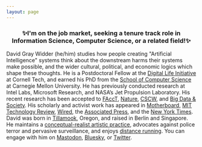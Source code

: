 ```yaml
---
layout: page
---
```


<h3> <p style="text-align: center;">
✨I'm on the job market, seeking a tenure track role in
   Information Science, Computer Science, or a related field!✨
 </p> </h3>

David Gray Widder (he/him) studies how people creating "Artificial Intelligence" systems think about the downstream harms their systems make possible, and the wider cultural, political, and economic logics which shape these thoughts. He is a Postdoctoral Fellow at the [Digital Life Initiative](https://www.dli.tech.cornell.edu) at Cornell Tech, and earned his PhD from the [School of Computer Science](https://www.cs.cmu.edu) at Carnegie Mellon University. He has previously conducted research at Intel Labs, Microsoft Research, and NASA’s Jet Propulsion Laboratory. His recent research has been accepted to [F](https://davidwidder.me/files/widder-ossdeepfakes-facct22.pdf)[A](https://davidwidder.me/power.pdf)[c](https://arxiv.org/abs/2402.08171)[cT](https://arxiv.org/abs/2402.08171), [Nature](https://www.nature.com/articles/s41586-024-08141-1), [CS](https://davidwidder.me/files/frluckaj-gender-cscw2023.pdf)[CW](https://arxiv.org/abs/2403.19049), and [Big Data & Society](https://journals.sagepub.com/doi/full/10.1177/20539517231177620). His scholarly and activist work has appeared in [Motherboard](https://www.vice.com/en/article/n7z5px/twitter-employees-on-visas-cant-just-quit), [MIT Technology Review](https://www.technologyreview.com/2023/04/03/1070665/cmu-university-privacy-battle-smart-building-sensors-mites/), [Wir](https://www.wired.com/story/dark-side-open-source-ai-image-generators/)[ed](https://www.wired.com/story/the-myth-of-open-source-ai/), the [Associated Press](https://apnews.com/article/ai-executive-order-biden-opensource-models-1c42092e55729d731d246440094f7fed),  and the [New York Times](https://www.nytimes.com/2024/04/20/business/dealbook/wnba-womens-basketball-money.html). David was born in [Tillamook](https://www.gotmilk.com), Oregon, and raised in Berlin and Singapore. He maintains a [conceptual-realist artistic practice](https://www.instagram.com/davidthewid/), advocates against police terror and pervasive surveillance, and enjoys [distance running](https://www.strava.com/athletes/25775072). You can engage with him on [Mastodon](https://hci.social/@davidthewid), [Bluesky](https://bsky.app/profile/davidthewid.bsky.social), or [Twitter](https://twitter.com/davidthewid).


<!-- David Gray Widder (he/him) studies how people creating "Artificial Intelligence" systems think about the downstream harms their systems make possible. He earned his PhD from the [School of Computer Science](https://www.cs.cmu.edu) at Carnegie Mellon University, and is an incoming Postdoctoral Fellow at the [Digital Life Initiative](https://www.dli.tech.cornell.edu) at Cornell Tech. He has previously conducted research at Intel Labs, Microsoft Research, and NASA's Jet Propulsion Laboratory. He was born in Tillamook, Oregon and raised in Berlin and Singapore. 
He maintains a [conceptual-realist artistic practice](https://www.instagram.com/davidthewid/), advocates against police terror and pervasive surveillance, and enjoys [distance running](https://www.strava.com/athletes/25775072). -->

<!-- advised by [Laura Dabbish](http://www.lauradabbish.com) and [Jim Herbsleb](https://www.isri.cmu.edu/people/core-faculty/herbsleb-james.html) -->

<!-- I am a Software Engineering PhD student at Carnegie Mellon University’s [Institute for Software Research](http://isri.cmu.edu/index.html) in the [School of Computer Science](https://www.cs.cmu.edu). I am . -->
<!-- and [Bogdan Vasilescu](https://bvasiles.github.io) and a proud member of the [CoEx](http://coexlab.com) and [STRUDEL](https://cmustrudel.github.io) teams. -->

<!-- I do research at the intersection of Human Computer Interaction and Software Engineering, on topics such as ethics and trust in Artificial Intelligence, diversity and inclusion in open source communities, and tool choice in dev ops environments. You can download my [academic CV](files/Widder_CV.pdf), and also view my [Google Scholar profile](https://scholar.google.com/citations?user=OG_qAA4AAAAJ&hl=en). -->

<!-- I earned my BS in 2017 from the [Robert D. Clark Honors College](http://honors.uoregon.edu) at the University of Oregon where I studied Computer Science and Liberal Arts. I wrote my Undergraduate Thesis on the programming practices of scientific research programmers, and was advised by [Professor Stephen Fickas](http://ix.cs.uoregon.edu/~fickas/new_home/). -->

<!-- I was born in [Tillamook, Oregon](https://en.wikipedia.org/wiki/Tillamook,_Oregon) but grew up in Berlin, Germany and Singapore. I am a conceptual realist [painter](https://www.instagram.com/davidthewid/), I [run](), and advocate for student interests on the [Dean's PhD Student Advisory Committee](https://scs-phd-deans-committee.github.io). -->



<!-- Please feel free to [contact](/contact) David, or follow him on <a rel="me" href="https://hci.social/@davidthewid">Mastodon</a> or [Twitter](https://twitter.com/davidthewid). -->
